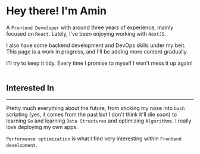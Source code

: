 # Hey there! I'm Amin 
A `Frontend Developer` with around three years of experience, mainly focused on `React`. Lately, I've been enjoying working with `NextJS`.


I also have some backend development and DevOps skills under my belt. This page is a work in progress, and I'll be adding more content gradually. 


I'll try to keep it tidy. Every time I promise to myself I won't mess it up again!
<br>
<br>

## Interested In
---
Pretty much everything about the future, from sticking my nose into `bash` scripting (yes, it comes from the past but I don't think it'll die soon) to learning `Go` and learning `Data Structures` and optimizing `Algorithms`. I really love deploying my own apps.

`Performance optimization` is what I find very interesting within `Frontend development`.